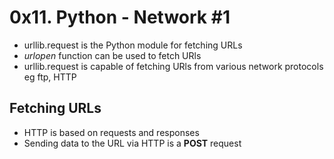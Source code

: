 # 0x11. Python - Network #1

* urllib.request is the Python module for fetching URLs
* *urlopen* function can be used to fetch URls
* urllib.request is capable of fetching URls from various network protocols eg ftp, HTTP

## Fetching URLs

* HTTP is based on requests and responses
* Sending data to the URL via HTTP is a **POST** request
